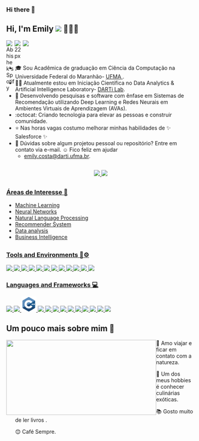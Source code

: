 ### Hi there 👋

<!--
**emilysoueu/emilysoueu** is a ✨ _special_ ✨ repository because its `README.md` (this file) appears on your GitHub profile.

Here are some ideas to get you started:

- 🔭 I’m currently working on ...
- 🌱 I’m currently learning ...
- 👯 I’m looking to collaborate on ...
- 🤔 I’m looking for help with ...
- 💬 Ask me about ...
- 📫 How to reach me: ...
- 😄 Pronouns: ...
- ⚡ Fun fact: ...
-->
  
## Hi, I'm Emily <img src="https://media.giphy.com/media/hvRJCLFzcasrR4ia7z/giphy.gif" width="25px">  🙋🏻‍♀️


<!--INSTAGRAM-->
<a href="https://www.instagram.com/emilycosta_cs/">
  <img align="left" alt="Abhishek's Spotify" width="22px" src="https://logodownload.org/wp-content/uploads/2017/04/instagram-logo.png" />
</a>
<!--SPOTIFY-->
<a href="https://open.spotify.com/user/ejcs.ggg">
  <img align="left" alt="22px" width="22px" src="https://www.freepnglogos.com/uploads/spotify-logo-png/spotify-photo-of-logo-16.png"/>
</a>
<!--LINKEDIN
<a href="https://www.linkedin.com/in/emilysoueu/">
  <img align="left" alt="Abhishek's LinkedIN" width="22px" src="https://raw.githubusercontent.com/peterthehan/peterthehan/master/assets/linkedin.svg" />
</a> -->

![](https://visitor-badge.glitch.me/badge?page_id=emilysoueu/emilysoueu)

<!--LATTES
<a href="http://lattes.cnpq.br/4253412015055612">
  <img align="left" alt="Abhishek's LinkedIN" width="22px" src="https://www.ufpb.br/ppgs/contents/imagens/logo-lattes.png/@@images/image.png" />
</a>
-->



<br />

<p align="left">

- 🎓 Sou Acadêmica de graduação em Ciência da Computação na Universidade Federal do Maranhão- [UFMA ](https://portais.ufma.br/PortalUfma/). 
-  👨‍💻  Atualmente estou em Iniciação Científica no Data Analytics & Artificial Intelligence Laboratory- [DARTi Lab](http://www.darti.ufma.br/). 
-  :robot: Desenvolvendo pesquisas e software com ênfase em Sistemas de Recomendação utilizando Deep Learning e Redes Neurais em Ambientes Virtuais de Aprendizagem (AVAs). 
- :octocat: Criando tecnologia para elevar as pessoas e construir comunidade.  
- :star: Nas horas vagas costumo melhorar minhas habilidades de ✨ Salesforce ✨
- 💼 Dúvidas sobre algum projetou pessoal ou repositório? Entre em contato via e-mail. :relaxed: Fico feliz em ajudar 
	- emily.costa@darti.ufma.br. 

## 


<div align="center">
  <a href="https://github.com/emilysoueu">
  <img height="180em" src="https://github-readme-stats.vercel.app/api?username=emilysoueu&show_icons=true&theme=dracula&include_all_commits=true&count_private=true"/>
  <img height="180em" src="https://github-readme-stats.vercel.app/api/top-langs/?username=emilysoueu&layout=compact&langs_count=7&theme=dracula"/>
</div>

## 

### Áreas de Interesse :round_pushpin:

- Machine Learning 
- Neural Networks
- Natural Language Processing
- Recommender System
- Data analysis
- Business Intelligence


## 


### Tools and Environments 🔧:gear:

<p>
<img src="https://img.shields.io/badge/OS-Windows-organge?logo=Windows">
<img src="https://img.shields.io/badge/OS-Linux-organge?logo=Linux">
<img src="https://img.shields.io/badge/OS-Chrome-organge?logo=Chrome">
<img src="https://img.shields.io/badge/Editor-VSCode-green?logo=Visual%20Studio%20Code">
<img src="https://img.shields.io/badge/BI-PowerBI-yellow?logo=PowerBI">
<img src="https://img.shields.io/badge/Notebook-Colaboratory-yellow">
<img src="https://img.shields.io/badge/Notebook-Jupyter-yellow?logo=Jupyter">

<img src="https://img.shields.io/badge/Library-scikit-red">
<img src="https://img.shields.io/badge/Library-Tensorflow-red?logo=Tensorflow">
<img src="https://img.shields.io/badge/Library-Pandas-red?logo=Pandas">
<img src="https://img.shields.io/badge/DataBase-MySQL-blue?logo=MySQL">
<img src="https://img.shields.io/badge/Wiki-Wiki.js-blue?logo=Wiki.js">
</p>


### Languages  and Frameworks :computer:
<p>
<!--LUA-->
<code><img height="40" src="https://upload.wikimedia.org/wikipedia/commons/thumb/c/cf/Lua-Logo.svg/1024px-Lua-Logo.svg.png"></code>
<!--C-->
<code><img height="40" src="https://www.kindpng.com/picc/m/403-4039227_c-language-logo-png-transparent-png.png"></code>
<!--C++-->
<code><img height="40" src="https://raw.githubusercontent.com/github/explore/80688e429a7d4ef2fca1e82350fe8e3517d3494d/topics/cpp/cpp.png"></code>
<!--PYTHON-->
<code><img height="40" 
src="https://raw.githubusercontent.com/shinokada/shinokada/master/assets/python.png"></code>
<!--JAVASCRIPT-->
<code><img height="40" src="https://raw.githubusercontent.com/shinokada/shinokada/master/assets/javascript.png"></code>
<!--HTML-->
<code><img height="40" src="https://cdn.pixabay.com/photo/2017/08/05/11/16/logo-2582748_640.png"></code>
<!--CSS-->
<code><img height="40" src="https://cdn.pixabay.com/photo/2017/08/05/11/16/logo-2582747_1280.png"></code>
<!--BOOTSTRAP-->
<code><img height="40" src="https://www.kindpng.com/picc/m/27-278320_bootstrap-logo-logo-png-bootstrap-logo-transparent-png.png"></code>
<!--Materialize-->
<code><img height="40" src="https://www.pngitem.com/pimgs/m/198-1985069_materialize-logo-materialize-hd-png-download.png"></code>
<!--Figma-->
<code><img height="40" src="https://cdn-icons-png.flaticon.com/512/5968/5968705.png"></code>
<!--PHP-->
<code><img height="40" src="https://w7.pngwing.com/pngs/779/126/png-transparent-php-laravel-computer-icons-application-programming-interface-zabbix-php-logo-text-logo-programming-language.png"></code>
<!--LARAVEL-->
<code><img height="40" src="https://upload.wikimedia.org/wikipedia/commons/thumb/9/9a/Laravel.svg/50px-Laravel.svg.png"></code>
<!--WORDPRESS-->
<code><img height="40" src="https://upload.wikimedia.org/wikipedia/commons/thumb/9/98/WordPress_blue_logo.svg/1024px-WordPress_blue_logo.svg.png"></code>


<!--
</p>
<code><img height="40" src="https://avatars.githubusercontent.com/u/47703742?s=280&v=4"></code>
<code><img height="40" src="https://www.quintagroup.com/blog/blog-images/hero.png/@@images/851dccad-fdc3-4211-a791-50654c2357eb.png"></code>
<code><img height="40" src="https://www.kindpng.com/picc/m/100-1002417_love2d-logo-svg-hd-png-download.png"></code>
<code><img height="40" src="https://raw.githubusercontent.com/github/explore/80688e429a7d4ef2fca1e82350fe8e3517d3494d/topics/mysql/mysql.png"></code>
<code><img height="40" src="https://raw.githubusercontent.com/github/explore/80688e429a7d4ef2fca1e82350fe8e3517d3494d/topics/react/react.png"></code>
<code><img height="40" src="https://raw.githubusercontent.com/github/explore/5c058a388828bb5fde0bcafd4bc867b5bb3f26f3/topics/graphql/graphql.png"></code> 
<code><img height="40" src="https://raw.githubusercontent.com/github/explore/80688e429a7d4ef2fca1e82350fe8e3517d3494d/topics/firebase/firebase.png"></code>

 ## Meu WEBsite
https://ecosta-developer-edition.na213.force.com/portfolio/s
-->
</a>


## Um pouco mais sobre mim  🦄
<a href="https://github.com/sponsors/M0nica"><img align="left" width="400" height="200" src="https://media.giphy.com/media/3o7abB06u9bNzA8lu8/giphy.gif"></a>
<p padding-left="10px">
<ul > 🌻 Amo viajar e ficar em contato com a natureza. </ul> 
<ul>  🍲 Um dos meus hobbies é conhecer culinárias exóticas.  </ul> 
<ul>  📚 Gosto muito de ler livros . </ul> 
<ul>  😊 Café Sempre.</ul> 
</p>
